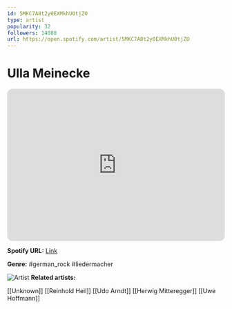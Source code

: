```yaml
---
id: 5MKC7A8t2y0EXMkhU0tjZO
type: artist
popularity: 32
followers: 14080
url: https://open.spotify.com/artist/5MKC7A8t2y0EXMkhU0tjZO
---
```

# Ulla Meinecke

<iframe style="border-radius:12px" src="https://open.spotify.com/embed/artist/5MKC7A8t2y0EXMkhU0tjZO" width="100%" height="352" frameBorder="0" allowfullscreen="" allow="autoplay; clipboard-write; encrypted-media; fullscreen; picture-in-picture" loading="lazy"></iframe>

**Spotify URL:** [Link](https://open.spotify.com/artist/5MKC7A8t2y0EXMkhU0tjZO)

**Genre:**  #german_rock #liedermacher

![Artist](https://i.scdn.co/image/ab67616d0000b2739fda4199b3250a976ddd44d2)
**Related artists:**

[[Unknown]]
[[Reinhold Heil]]
[[Udo Arndt]]
[[Herwig Mitteregger]]
[[Uwe Hoffmann]]
